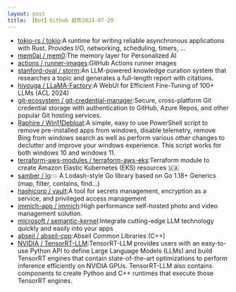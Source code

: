 ```yaml
---
layout: post
title: 【Bot】Github 趋势2024-07-20
---
```


* [tokio-rs / tokio](https://github.com/tokio-rs/tokio):A runtime for writing reliable asynchronous applications with Rust. Provides I/O, networking, scheduling, timers, ...
* [mem0ai / mem0](https://github.com/mem0ai/mem0):The memory layer for Personalized AI
* [actions / runner-images](https://github.com/actions/runner-images):GitHub Actions runner images
* [stanford-oval / storm](https://github.com/stanford-oval/storm):An LLM-powered knowledge curation system that researches a topic and generates a full-length report with citations.
* [hiyouga / LLaMA-Factory](https://github.com/hiyouga/LLaMA-Factory):A WebUI for Efficient Fine-Tuning of 100+ LLMs (ACL 2024)
* [git-ecosystem / git-credential-manager](https://github.com/git-ecosystem/git-credential-manager):Secure, cross-platform Git credential storage with authentication to GitHub, Azure Repos, and other popular Git hosting services.
* [Raphire / Win11Debloat](https://github.com/Raphire/Win11Debloat):A simple, easy to use PowerShell script to remove pre-installed apps from windows, disable telemetry, remove Bing from windows search as well as perform various other changes to declutter and improve your windows experience. This script works for both windows 10 and windows 11.
* [terraform-aws-modules / terraform-aws-eks](https://github.com/terraform-aws-modules/terraform-aws-eks):Terraform module to create Amazon Elastic Kubernetes (EKS) resources 🇺🇦
* [samber / lo](https://github.com/samber/lo):💥 A Lodash-style Go library based on Go 1.18+ Generics (map, filter, contains, find...)
* [hashicorp / vault](https://github.com/hashicorp/vault):A tool for secrets management, encryption as a service, and privileged access management
* [immich-app / immich](https://github.com/immich-app/immich):High performance self-hosted photo and video management solution.
* [microsoft / semantic-kernel](https://github.com/microsoft/semantic-kernel):Integrate cutting-edge LLM technology quickly and easily into your apps
* [abseil / abseil-cpp](https://github.com/abseil/abseil-cpp):Abseil Common Libraries (C++)
* [NVIDIA / TensorRT-LLM](https://github.com/NVIDIA/TensorRT-LLM):TensorRT-LLM provides users with an easy-to-use Python API to define Large Language Models (LLMs) and build TensorRT engines that contain state-of-the-art optimizations to perform inference efficiently on NVIDIA GPUs. TensorRT-LLM also contains components to create Python and C++ runtimes that execute those TensorRT engines.
